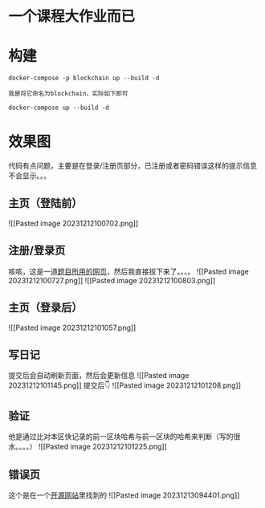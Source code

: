 # 一个课程大作业而已
# 构建
```
docker-compose -p blockchain up --build -d
```
	我是将它命名为blockchain，实际如下即可
```
docker-compose up --build -d
```
# 效果图
代码有点问题，主要是在登录/注册页部分，已注册或者密码错误这样的提示信息不会显示。。。
## 主页（登陆前）
![[Pasted image 20231212100702.png]]
## 注册/登录页
咳咳，这是一道[题目所用的网页](https://www.qsnctf.com/challenges#%E7%99%BB%E5%BD%95%E5%90%8E%E5%8F%B0-142)，然后我直接拔下来了。。。。
![[Pasted image 20231212100727.png]]
![[Pasted image 20231212100803.png]]
## 主页（登录后）
![[Pasted image 20231212101057.png]]
## 写日记
提交后会自动刷新页面，然后会更新信息
![[Pasted image 20231212101145.png]]
提交后👇
![[Pasted image 20231212101208.png]]
## 验证
他是通过比对本区快记录的前一区块哈希与前一区块的哈希来判断（写的很水。。。。）
![[Pasted image 20231212101225.png]]
## 错误页
这个是在一个[开源网站](https://codepen.io/)里找到的
![[Pasted image 20231213094401.png]]
